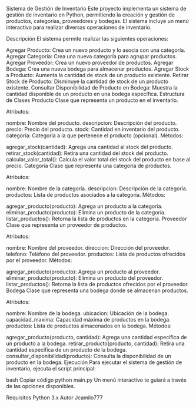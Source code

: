 Sistema de Gestión de Inventario
Este proyecto implementa un sistema de gestión de inventario en Python, permitiendo la creación y gestión de productos, categorías, proveedores y bodegas. El sistema incluye un menú interactivo para realizar diversas operaciones de inventario.

Descripción
El sistema permite realizar las siguientes operaciones:

Agregar Producto: Crea un nuevo producto y lo asocia con una categoría.
Agregar Categoría: Crea una nueva categoría para agrupar productos.
Agregar Proveedor: Crea un nuevo proveedor de productos.
Agregar Bodega: Crea una nueva bodega para almacenar productos.
Agregar Stock a Producto: Aumenta la cantidad de stock de un producto existente.
Retirar Stock de Producto: Disminuye la cantidad de stock de un producto existente.
Consultar Disponibilidad de Producto en Bodega: Muestra la cantidad disponible de un producto en una bodega específica.
Estructura de Clases
Producto
Clase que representa un producto en el inventario.

Atributos:

nombre: Nombre del producto.
descripcion: Descripción del producto.
precio: Precio del producto.
stock: Cantidad en inventario del producto.
categoria: Categoría a la que pertenece el producto (opcional).
Métodos:

agregar_stock(cantidad): Agrega una cantidad al stock del producto.
retirar_stock(cantidad): Retira una cantidad del stock del producto.
calcular_valor_total(): Calcula el valor total del stock del producto en base al precio.
Categoria
Clase que representa una categoría de productos.

Atributos:

nombre: Nombre de la categoría.
descripcion: Descripción de la categoría.
productos: Lista de productos asociados a la categoría.
Métodos:

agregar_producto(producto): Agrega un producto a la categoría.
eliminar_producto(producto): Elimina un producto de la categoría.
listar_productos(): Retorna la lista de productos en la categoría.
Proveedor
Clase que representa un proveedor de productos.

Atributos:

nombre: Nombre del proveedor.
direccion: Dirección del proveedor.
telefono: Teléfono del proveedor.
productos: Lista de productos ofrecidos por el proveedor.
Métodos:

agregar_producto(producto): Agrega un producto al proveedor.
eliminar_producto(producto): Elimina un producto del proveedor.
listar_productos(): Retorna la lista de productos ofrecidos por el proveedor.
Bodega
Clase que representa una bodega donde se almacenan productos.

Atributos:

nombre: Nombre de la bodega.
ubicacion: Ubicación de la bodega.
capacidad_maxima: Capacidad máxima de productos en la bodega.
productos: Lista de productos almacenados en la bodega.
Métodos:

agregar_producto(producto, cantidad): Agrega una cantidad específica de un producto a la bodega.
retirar_producto(producto, cantidad): Retira una cantidad específica de un producto de la bodega.
consultar_disponibilidad(producto): Consulta la disponibilidad de un producto en la bodega.
Ejecución
Para ejecutar el sistema de gestión de inventario, ejecuta el script principal:

bash
Copiar código
python main.py
Un menú interactivo te guiará a través de las opciones disponibles.

Requisitos
Python 3.x
Autor
Jcamilo777
